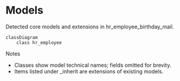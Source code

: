 # Models

Detected core models and extensions in hr_employee_birthday_mail.

```mermaid
classDiagram
    class hr_employee
```

Notes
- Classes show model technical names; fields omitted for brevity.
- Items listed under _inherit are extensions of existing models.
